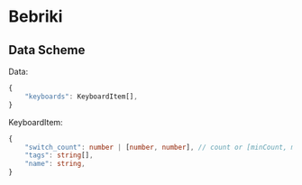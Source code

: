 # Bebriki

## Data Scheme

Data:
```typescript
{
    "keyboards": KeyboardItem[],
}
```

KeyboardItem:
```typescript
{
    "switch_count": number | [number, number], // count or [minCount, maxCount]
    "tags": string[],
    "name": string,
}
```
